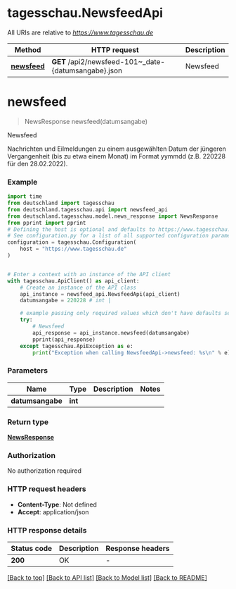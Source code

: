 # tagesschau.NewsfeedApi

All URIs are relative to *https://www.tagesschau.de*

Method | HTTP request | Description
------------- | ------------- | -------------
[**newsfeed**](NewsfeedApi.md#newsfeed) | **GET** /api2/newsfeed-101~_date-{datumsangabe}.json | Newsfeed


# **newsfeed**
> NewsResponse newsfeed(datumsangabe)

Newsfeed

Nachrichten und Eilmeldungen zu einem ausgewählten Datum der jüngeren Vergangenheit (bis zu etwa einem Monat) im Format yymmdd (z.B. 220228 für den 28.02.2022).

### Example


```python
import time
from deutschland import tagesschau
from deutschland.tagesschau.api import newsfeed_api
from deutschland.tagesschau.model.news_response import NewsResponse
from pprint import pprint
# Defining the host is optional and defaults to https://www.tagesschau.de
# See configuration.py for a list of all supported configuration parameters.
configuration = tagesschau.Configuration(
    host = "https://www.tagesschau.de"
)


# Enter a context with an instance of the API client
with tagesschau.ApiClient() as api_client:
    # Create an instance of the API class
    api_instance = newsfeed_api.NewsfeedApi(api_client)
    datumsangabe = 220228 # int | 

    # example passing only required values which don't have defaults set
    try:
        # Newsfeed
        api_response = api_instance.newsfeed(datumsangabe)
        pprint(api_response)
    except tagesschau.ApiException as e:
        print("Exception when calling NewsfeedApi->newsfeed: %s\n" % e)
```


### Parameters

Name | Type | Description  | Notes
------------- | ------------- | ------------- | -------------
 **datumsangabe** | **int**|  |

### Return type

[**NewsResponse**](NewsResponse.md)

### Authorization

No authorization required

### HTTP request headers

 - **Content-Type**: Not defined
 - **Accept**: application/json


### HTTP response details

| Status code | Description | Response headers |
|-------------|-------------|------------------|
**200** | OK |  -  |

[[Back to top]](#) [[Back to API list]](../README.md#documentation-for-api-endpoints) [[Back to Model list]](../README.md#documentation-for-models) [[Back to README]](../README.md)

